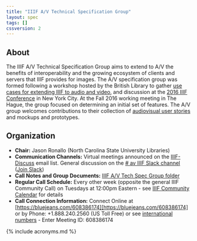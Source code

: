 ```yaml
---
title: "IIIF A/V Technical Specification Group"
layout: spec
tags: []
cssversion: 2
---
```


## About

The IIIF A/V Technical Specification Group aims to extend to A/V the benefits of interoperability and the growing ecosystem of clients and servers that IIIF provides for images. The A/V specification group was formed following a workshop hosted by the British Library to gather [use cases for extending IIIF to audio and video][bl-workshop-2016-04], and discussion at the [2016 IIIF Conference][iiif-conf-2016] in New York City. At the Fall 2016 working meeting in The Hague, the group focused on determining an initial set of features. The A/V group welcomes contributions to their collection of [audiovisual user stories][av-user-stories] and mockups and prototypes.

## Organization

  * **Chair:** Jason Ronallo (North Carolina State University Libraries)
  * **Communication Channels:** Virtual meetings announced on the [IIIF-Discuss][iiif-discuss] email list. General discussion on the [# av IIIF Slack channel][av-slack] ([Join Slack][slack])
  * **Call Notes and Group Documents:** [IIIF A/V Tech Spec Group folder][av-folder]
  * **Regular Call Schedule:** Every other week (opposite the general IIIF Community Call) on Tuesdays at 12:00pm Eastern - see [IIIF Community Calendar][iiif-calendar] for details
  * **Call Connection Information:** Connect Online at [https://bluejeans.com/608386174][https://bluejeans.com/608386174] or by Phone: +1.888.240.2560 (US Toll Free) or see [international numbers][international-bluejeans] - Enter Meeting ID: 608386174

[av-user-stories]: https://github.com/IIIF/iiif-av/issues "Audiovisual User Stories"
[bl-workshop-2016-04]: https://goo.gl/iVXEFD "Use cases and notes from April 2015 workshop at British Library"
[iiif-conf-2016]: /event/2016/newyork/#wednesday "IIIF Conference 2016"
[events]: /event "IIIF Events"
[iiif-discuss]: https://groups.google.com/forum/#!forum/iiif-discuss "IIIF-Discuss Forum"
[av-slack]: https://iiif.slack.com/messages/av/details/
[av-folder]: https://drive.google.com/drive/folders/0B8SS5OUXWs4GZ0ZfbEhIclhzb0k?usp=sharing
[slack]: http://bit.ly/iiif-slack
[https://bluejeans.com/608386174]: https://bluejeans.com/608386174
[iiif-calendar]: http://iiif.io/community/groups/
[international-bluejeans]: https://bluejeans.com/numbers?ll=en


{% include acronyms.md %}
